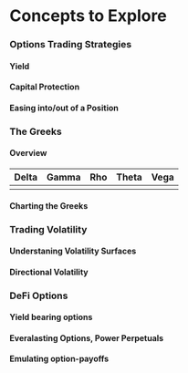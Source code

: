 # Concepts to Explore 

### Options Trading Strategies
#### Yield 
#### Capital Protection 
#### Easing into/out of a Position
### The Greeks
#### Overview 
| Delta | Gamma | Rho | Theta | Vega |
|-------|-------|-----|-------|------|
|       |       |     |       |      |
#### Charting the Greeks
### Trading Volatility 
#### Understaning Volatility Surfaces
#### Directional Volatility
### DeFi Options 
#### Yield bearing options 
#### Everalasting Options, Power Perpetuals
#### Emulating option-payoffs
